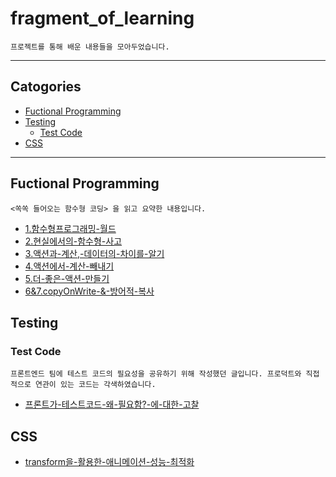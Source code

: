 # fragment_of_learning

```
프로젝트를 통해 배운 내용들을 모아두었습니다.
```

---

## Catogories

- [Fuctional Programming](#fuctional-programming)
- [Testing](#testing)
  - [Test Code](#test-code)
- [CSS](#css)

---

## Fuctional Programming

```
<쏙쏙 들어오는 함수형 코딩> 을 읽고 요약한 내용입니다.
```

- [1.함수형프로그래밍-월드](https://github.com/bgmin2e/fragment_of_learning/blob/main/FunctionalProgramming/1.%ED%95%A8%EC%88%98%ED%98%95%ED%94%84%EB%A1%9C%EA%B7%B8%EB%9E%98%EB%B0%8D-%EC%9B%94%EB%93%9C.md)
- [2.현실에서의-함수형-사고](https://github.com/bgmin2e/fragment_of_learning/blob/main/FunctionalProgramming/2.%ED%98%84%EC%8B%A4%EC%97%90%EC%84%9C%EC%9D%98-%ED%95%A8%EC%88%98%ED%98%95-%EC%82%AC%EA%B3%A0.md)
- [3.액션과-계산,-데이터의-차이를-알기](https://github.com/bgmin2e/fragment_of_learning/blob/main/FunctionalProgramming/3.%EC%95%A1%EC%85%98%EA%B3%BC-%EA%B3%84%EC%82%B0%2C-%EB%8D%B0%EC%9D%B4%ED%84%B0%EC%9D%98-%EC%B0%A8%EC%9D%B4%EB%A5%BC-%EC%95%8C%EA%B8%B0.md)
- [4.액션에서-계산-빼내기](https://github.com/bgmin2e/fragment_of_learning/blob/main/FunctionalProgramming/4.%EC%95%A1%EC%85%98%EC%97%90%EC%84%9C-%EA%B3%84%EC%82%B0-%EB%B9%BC%EB%82%B4%EA%B8%B0.md)
- [5.더-좋은-액션-만들기](https://github.com/bgmin2e/fragment_of_learning/blob/main/FunctionalProgramming/5.%EB%8D%94-%EC%A2%8B%EC%9D%80-%EC%95%A1%EC%85%98-%EB%A7%8C%EB%93%A4%EA%B8%B0.md)
- [6&7.copyOnWrite-&-방어적-복사](https://github.com/bgmin2e/fragment_of_learning/blob/main/FunctionalProgramming/6%267.copyOnWrite-%26-%EB%B0%A9%EC%96%B4%EC%A0%81-%EB%B3%B5%EC%82%AC.md)

## Testing

### Test Code

```
프론트엔드 팀에 테스트 코드의 필요성을 공유하기 위해 작성했던 글입니다. 프로덕트와 직접적으로 연관이 있는 코드는 각색하였습니다.
```

- [프론트가-테스트코드-왜-필요함?-에-대한-고찰](https://github.com/bgmin2e/fragment_of_learning/blob/main/Testing/TestCode/%ED%94%84%EB%A1%A0%ED%8A%B8%EA%B0%80-%ED%85%8C%EC%8A%A4%ED%8A%B8%EC%BD%94%EB%93%9C-%EC%99%9C-%ED%95%84%EC%9A%94%ED%95%A8%3F-%EC%97%90-%EB%8C%80%ED%95%9C-%EA%B3%A0%EC%B0%B0.md)

## CSS

- [transform을-활용한-애니메이션-성능-최적화](https://github.com/jjburi/fragment_of_learning/blob/main/CSS/transform%EC%9D%84-%ED%99%9C%EC%9A%A9%ED%95%9C-%EC%95%A0%EB%8B%88%EB%A9%94%EC%9D%B4%EC%85%98-%EC%84%B1%EB%8A%A5-%EC%B5%9C%EC%A0%81%ED%99%94.md)
